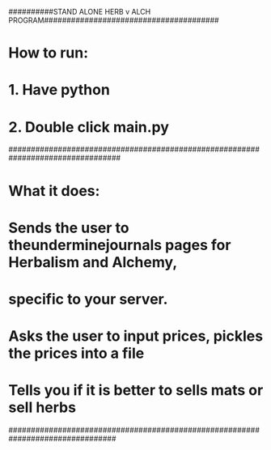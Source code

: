 ##########STAND ALONE HERB v ALCH PROGRAM#######################################
# How to run:                                                                   #
# 1. Have python                                                                #
# 2. Double click main.py                                                       #
#################################################################################                                                                       
# What it does:                                                                 #
#                                                                               #
# Sends the user to theunderminejournals pages for Herbalism and Alchemy,       #
#    specific to your server.                                                   #
# Asks the user to input prices, pickles the prices into a file                 #
# Tells you if it is better to sells mats or sell herbs                         #
################################################################################
